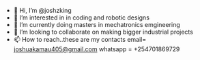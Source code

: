 - 👋 Hi, I’m @joshzking
- 👀 I’m interested in in coding and robotic designs
- 🌱 I’m currently doing masters in mechatronics emgineering
- 💞️ I’m looking to collaborate on making bigger industrial projects
- 📫 How to reach..these are my contacts email= joshuakamau405@gmail.com whatsapp = +254701869729

<!---
joshzking/joshzking is a ✨ special ✨ repository because its `README.md` (this file) appears on your GitHub profile.
You can click the Preview link to take a look at your changes.
--->
